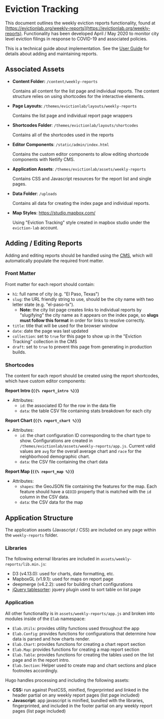 # Eviction Tracking

This document outlines the weekly eviction reports functionality, found at [https://evictionlab.org/weekly-reports](https://evictionlab.org/weekly-reports). Functionality has been developed April / May 2020 to monitor city level eviction filings in response to COVID-19 and associated policies.

This is a technical guide about implementation.  See the [User Guide](./user-guide.md) for details about adding and maintaining reports.

## Associated Assets

- **Content Folder:** `/content/weekly-reports`

  Contains all content for the list page and individual reports.  The content structure relies on using shortcodes for the interactive elements.

- **Page Layouts:** `/themes/evictionlab/layouts/weekly-reports`

  Contains the list page and individual report page wrappers

- **Shortcodes Folder**: `/themes/evictionlab/layouts/shortcodes`

  Contains all of the shortcodes used in the reports

- **Editor Components**: `/static/admin/index.html`

  Contains the custom editor components to allow editing shortcode components  with Netlify CMS.

- **Application Assets**:  `/themes/evictionlab/assets/weekly-reports`

  Contains CSS and Javascript resources for the report list and single pages.

- **Data Folder**: `/uploads`

  Contains all data for creating the index page and individual reports.

- **Map Styles**: https://studio.mapbox.com/

  Using "Eviction Tracking" style created in mapbox studio under the `eviction-lab` account.

## Adding / Editing Reports

Adding and editing reports should be handled using the [CMS](https://eviction-lab.netlify.app/admin), which will automatically populate the required front matter.

### Front Matter

Front matter for each report should contain:

  - `h1`: full name of city (e.g. "El Paso, Texas")
  - `slug`: the URL friendly string to use, should be the city name with two letter state (e.g. "el-paso-tx"). 
    - **Note:** the city list page creates links to individual reports by "slugifying" the city name as it appears on the index page, so **slugs must follow this format** in order for links to resolve correctly.
  - `title`: title that will be used for the browser window 
  - `date`: date the page was last updated
  - `collection`: set to `true` for this page to show up in the "Eviction Tracking" collection in the CMS
  - `draft`: set to `true` to prevent this page from generating in production builds.

### Shortcodes

The content for each report should be created using the report shortcodes, which have custom editor components:

**Report Intro (`{{% report_intro %}}`)**
  - Attributes:
    - `id`: the associated ID for the row in the data file
    - `data`: the table CSV file containing stats breakdown for each city

**Report Chart (`{{% report_chart %}}`)**
  - Attributes:
    - `id`: the chart configuration ID corresponding to the chart type to show. Configurations are created in `/themes/evictionlab/assets/weekly-reports/app.js`. Current valid values are `avg` for the overall average chart and `race` for the neighborhood demographic chart.
    - `data`: the CSV file containing the chart data

**Report Map (`{{% report_map %}}`)**
  - Attributes:
    - `shapes`: the GeoJSON file containing the features for the map. Each feature should have a `GEOID` property that is matched with the `id` column in the CSV data.
    - `data`: the CSV data for the map


## Application Structure

The application assets (Javascript / CSS) are included on any page within the `weekly-reports` folder.

### Libraries

The following external libraries are included in `assets/weekly-reports/lib.min.js`:

  - D3 (v4.13.0): used for charts, date formatting, etc.
  - MapboxGL (v1.9.1): used for maps on report page
  - deepmerge (v4.2.2): used for building chart configurations
  - [jQuery tablesorter](https://github.com/Mottie/tablesorter): jquery plugin used to sort table on list page

### Application

All other functionality is in `assets/weekly-reports/app.js` and broken into modules inside of the `Elab` namespace:

  - `Elab.Utils`: provides utility functions used throughout the app
  - `Elab.Config`: provides functions for configurations that determine how data is parsed and how charts render.
  - `Elab.Chart`: provides functions for creating a chart report section
  - `Elab.Map`: provides functions for creating a map report section
  - `Elab.Table`: provides functions for creating the tables used on the list page and in the report intro. 
  - `Elab.Section`: Helper used to create map and chart sections and place footnotes accordingly.

Hugo handles processing and including the following assets:

  - **CSS:** run against PostCSS, minified, fingerprinted and linked in the header partial on any weekly report pages (list page included)
  - **Javascript:** app javascript is minified, bundled with the libraries,  fingerprinted, and included in the footer partial on any weekly report pages (list page included) 
